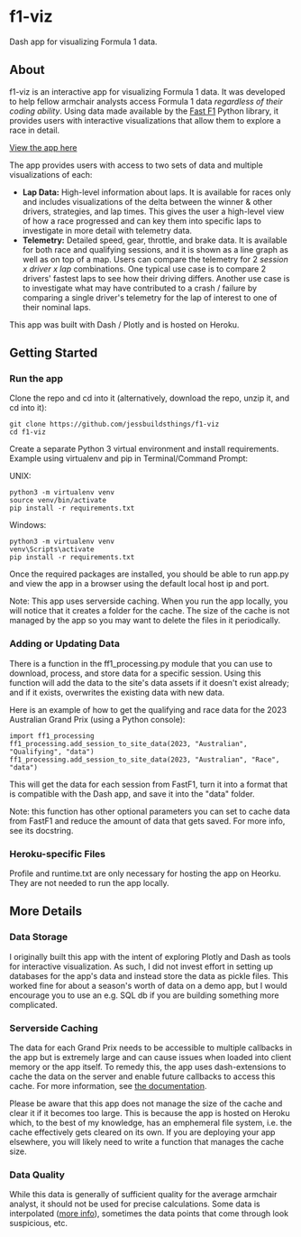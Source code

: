# f1-viz
Dash app for visualizing Formula 1 data.

## About
f1-viz is an interactive app for visualizing Formula 1 data. It was developed to help fellow armchair analysts access Formula 1 data *regardless of their coding ability*. Using data made available by the [Fast F1](https://github.com/theOehrly/Fast-F1) Python library, it provides users with interactive visualizations that allow them to explore a race in detail.

[View the app here](https://unofficialformula1viz.herokuapp.com/)

The app provides users with access to two sets of data and multiple visualizations of each:
* **Lap Data:** High-level information about laps. It is available for races only and includes visualizations of the delta between the winner & other drivers, strategies, and lap times. This gives the user a high-level view of how a race progressed and can key them into specific laps to investigate in more detail with telemetry data.
* **Telemetry:** Detailed speed, gear, throttle, and brake data. It is available for both race and qualifying sessions, and it is shown as a line graph as well as on top of a map. Users can compare the telemetry for 2 *session x driver x lap* combinations. One typical use case is to compare 2 drivers' fastest laps to see how their driving differs. Another use case is to investigate what may have contributed to a crash / failure by comparing a single driver's telemetry for the lap of interest to one of their nominal laps.

This app was built with Dash / Plotly and is hosted on Heroku.

## Getting Started
### Run the app
Clone the repo and cd into it (alternatively, download the repo, unzip it, and cd into it):
```
git clone https://github.com/jessbuildsthings/f1-viz
cd f1-viz
```

Create a separate Python 3 virtual environment and install requirements. Example using virtualenv and pip in Terminal/Command Prompt:

UNIX:
```
python3 -m virtualenv venv
source venv/bin/activate
pip install -r requirements.txt
```
Windows:
```
python3 -m virtualenv venv
venv\Scripts\activate
pip install -r requirements.txt
```

Once the required packages are installed, you should be able to run app.py and view the app in a browser using the default local host ip and port.

Note: This app uses serverside caching. When you run the app locally, you will notice that it creates a folder for the cache. The size of the cache is not managed by the app so you may want to delete the files in it periodically.

### Adding or Updating Data
There is a function in the ff1_processing.py module that you can use to download, process, and store data for a specific session. Using this function will add the data to the site's data assets if it doesn't exist already; and if it exists, overwrites the existing data with new data.

Here is an example of how to get the qualifying and race data for the 2023 Australian Grand Prix (using a Python console):
```
import ff1_processing
ff1_processing.add_session_to_site_data(2023, "Australian", "Qualifying", "data")
ff1_processing.add_session_to_site_data(2023, "Australian", "Race", "data")
```
This will get the data for each session from FastF1, turn it into a format that is compatible with the Dash app, and save it into the "data" folder.

Note: this function has other optional parameters you can set to cache data from FastF1 and reduce the amount of data that gets saved. For more info, see its docstring.

### Heroku-specific Files
Profile and runtime.txt are only necessary for hosting the app on Heorku. They are not needed to run the app locally.

## More Details
### Data Storage
I originally built this app with the intent of exploring Plotly and Dash as tools for interactive visualization. As such, I did not invest effort in setting up databases for the app's data and instead store the data as pickle files. This worked fine for about a season's worth of data on a demo app, but I would encourage you to use an e.g. SQL db if you are building something more complicated.

### Serverside Caching
The data for each Grand Prix needs to be accessible to multiple callbacks in the app but is extremely large and can cause issues when loaded into client memory or the app itself. To remedy this, the app uses dash-extensions to cache the data on the server and enable future callbacks to access this cache. 
For more information, see [the documentation](https://www.dash-extensions.com/transforms/serverside_output_transform). 

Please be aware that this app does not manage the size of the cache and clear it if it becomes too large. This is because the app is hosted on Heroku which, to the best of my knowledge, has an emphemeral file system, i.e. the cache effectively gets cleared on its own. If you are deploying your app elsewhere, you will likely need to write a function that manages the cache size.

### Data Quality
While this data is generally of sufficient quality for the average armchair analyst, it should not be used for precise calculations. Some data is interpolated ([more info](https://theoehrly.github.io/Fast-F1/howto_accurate_calculations.html?highlight=interpolation)), sometimes the data points that come through look suspicious, etc.
